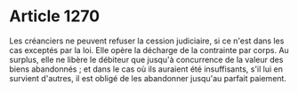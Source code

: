 # Article 1270

Les créanciers ne peuvent refuser la cession judiciaire, si ce n'est dans les cas exceptés par la loi.   Elle opère la décharge de la contrainte par corps.   Au surplus, elle ne libère le débiteur que jusqu'à concurrence de la valeur des biens abandonnés ; et dans le cas où ils auraient été insuffisants, s'il lui en survient d'autres, il est obligé de les abandonner jusqu'au parfait paiement.